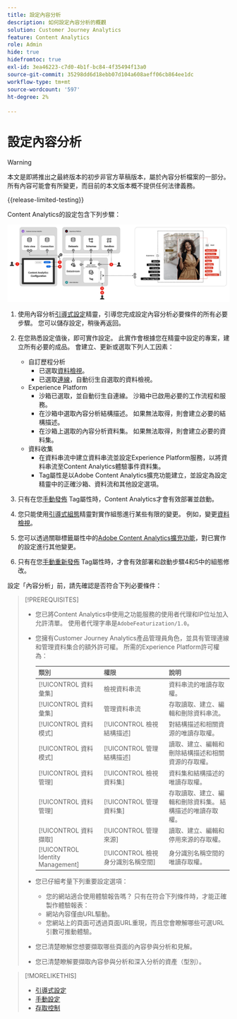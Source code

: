 ```yaml
---
title: 設定內容分析
description: 如何設定內容分析的概觀
solution: Customer Journey Analytics
feature: Content Analytics
role: Admin
hide: true
hidefromtoc: true
exl-id: 3ea46223-c7d0-4b1f-bc84-4f35494f13a0
source-git-commit: 35298dd6d18ebb07d104a608aeff06cb864ee1dc
workflow-type: tm+mt
source-wordcount: '597'
ht-degree: 2%

---
```


# 設定內容分析

>[!WARNING]
>
>本文是即將推出之最終版本的初步非官方草稿版本，屬於內容分析檔案的一部分。 所有內容可能會有所變更，而目前的本文版本概不提供任何法律義務。
>

{{release-limited-testing}}

Content Analytics的設定包含下列步驟：

![內容分析的設定](../assets/aca-configuration.svg)

1. 使用內容分析[引導式設定](guided.md)精靈，引導您完成設定內容分析必要條件的所有必要步驟。 您可以儲存設定，稍後再返回。
1. 在您熟悉設定值後，即可實作設定。 此實作會根據您在精靈中設定的專案，建立所有必要的成品。 會建立、更新或選取下列人工因素：
   * 自訂歷程分析
      * 已選取[資料檢視](/help/data-views/data-views.md)。
      * 已選取[連線](/help/connections/overview.md)，自動衍生自選取的資料檢視。
   * Experience Platform
      * 沙箱已選取，並自動衍生自連線。 沙箱中已啟用必要的工作流程和服務。
      * 在沙箱中選取內容分析結構描述。 如果無法取得，則會建立必要的結構描述。
      * 在沙箱上選取的內容分析資料集。 如果無法取得，則會建立必要的資料集。
   * 資料收集
      * 在資料串流中建立資料串流並設定Experience Platform服務，以將資料串流至Content Analytics體驗事件資料集。
      * Tag屬性是以Adobe Content Analytics擴充功能建立，並設定為設定精靈中的正確沙箱、資料流和其他設定選項。
1. 只有在您[手動發佈](manual.md) Tag屬性時，Content Analytics才會有效部署並啟動。

1. 您只能使用[引導式組態](guided.md)精靈對實作組態進行某些有限的變更。 例如，變更[資料檢視](/help/data-views/data-views.md)。
1. 您可以透過關聯標籤屬性中的[Adobe Content Analytics擴充功能](https://experienceleague.adobe.com/en/docs/experience-platform/tags/extensions/client/content-analytics/overview)，對已實作的設定進行其他變更。
1. 只有在您[手動重新發佈](manual.md) Tag屬性時，才會有效部署和啟動步驟4和5中的組態修改。


設定「內容分析」前，請先確認是否符合下列必要條件：


>[!PREREQUISITES]
>
>* 您已將Content Analytics中使用之功能服務的使用者代理和IP位址加入允許清單。 使用者代理字串是`AdobeFeaturization/1.0`。
>* 您擁有Customer Journey Analytics產品管理員角色，並具有管理連線和管理資料集合的額外許可權。 所需的Experience Platform許可權為：
>  
>   | 類別 | 權限 | 說明 |
>   |---|---|---|
>   | [!UICONTROL 資料彙集] | 檢視資料串流 | 資料串流的唯讀存取權。 |
>   | [!UICONTROL 資料彙集] | 管理資料串流 | 存取讀取、建立、編輯和刪除資料串流。 |
>   | [!UICONTROL 資料模式] | [!UICONTROL 檢視結構描述] | 對結構描述和相關資源的唯讀存取權。 |
>   | [!UICONTROL 資料模式] | [!UICONTROL 管理結構描述] | 讀取、建立、編輯和刪除結構描述和相關資源的存取權。 |
>   | [!UICONTROL 資料管理] | [!UICONTROL 檢視資料集] | 資料集和結構描述的唯讀存取權。 |
>   | [!UICONTROL 資料管理] | [!UICONTROL 管理資料集] | 存取讀取、建立、編輯和刪除資料集。 結構描述的唯讀存取權。 |
>   | [!UICONTROL 資料擷取] | [!UICONTROL 管理來源] | 讀取、建立、編輯和停用來源的存取權。 |
>   | [!UICONTROL Identity Management] | [!UICONTROL 檢視身分識別名稱空間] | 身分識別名稱空間的唯讀存取權。 |
>
>* 您已仔細考量下列重要設定選項：
>
>   * 您的網站適合使用體驗報告嗎？ 只有在符合下列條件時，才能正確製作體驗報表：
>   * 網站內容僅由URL驅動。
>   * 您網站上的頁面可透過頁面URL重現，而且您會瞭解哪些可選URL引數可推動體驗。
>* 您已清楚瞭解您想要擷取哪些頁面的內容參與分析和見解。
>* 您已清楚瞭解要擷取內容參與分析和深入分析的資產（型別）。
>


>[!MORELIKETHIS]
>
>* [引導式設定](guided.md)
>* [手動設定](manual.md)
>* [存取控制](/help/technotes/access-control.md)
>


